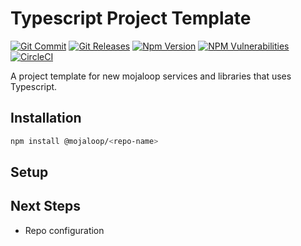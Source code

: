 # Typescript Project Template
[![Git Commit](https://img.shields.io/github/last-commit/mojaloop/<repo-name>.svg?style=flat)](https://github.com/mojaloop/<repo-name>/commits/master)
[![Git Releases](https://img.shields.io/github/release/mojaloop/<repo-name>.svg?style=flat)](https://github.com/mojaloop/<repo-name>/releases)
[![Npm Version](https://img.shields.io/npm/v/@mojaloop/<repo-name>.svg?style=flat)](https://www.npmjs.com/package/@mojaloop/<repo-name>)
[![NPM Vulnerabilities](https://img.shields.io/snyk/vulnerabilities/npm/@mojaloop/<repo-name>.svg?style=flat)](https://www.npmjs.com/package/@mojaloop/<repo-name>)
[![CircleCI](https://circleci.com/gh/mojaloop/<repo-name>.svg?style=svg)](https://circleci.com/gh/mojaloop/<repo-name>)


A project template for new mojaloop services and libraries that uses Typescript.

## Installation

```bash
npm install @mojaloop/<repo-name>
```

## Setup



## Next Steps

- Repo configuration
